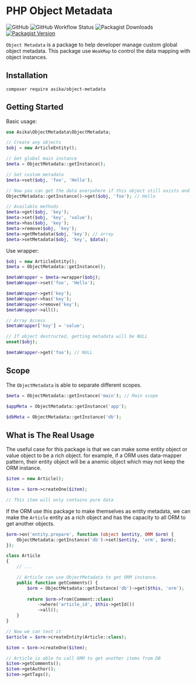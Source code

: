 # PHP Object Metadata

<p>
    <img alt="GitHub" src="https://img.shields.io/github/license/asika32764/php-object-metadata?style=flat-square">
    <img alt="GitHub Workflow Status" src="https://img.shields.io/github/actions/workflow/status/asika32764/php-object-metadata/test.yml?label=test&style=flat-square">
    <img alt="Packagist Downloads" src="https://img.shields.io/packagist/dt/asika/object-metadata?style=flat-square">
    <a href="https://packagist.org/packages/asika/object-metadata">
        <img alt="Packagist Version" src="https://img.shields.io/packagist/v/asika/object-metadata?style=flat-square">
    </a>
</p>

`Object Metadata` is a package to help developer manage custom global object metadata.
This package use `WeakMap` to control the data mapping with object instances.

## Installation

```shell
composer require asika/object-metadata
```

## Getting Started

Basic usage:

```php
use Asika\ObjectMetadata\ObjectMetadata;

// Create any objects
$obj = new ArticleEntity();

// Get global main instance
$meta = ObjectMetadata::getInstance();

// Set custom metadata
$meta->set($obj, 'foo', 'Hello');

// Now you can get the data everywhere if this object still exists and not destruct yet
ObjectMetadata::getInstance()->get($obj, 'foo'); // Hello

// Available methods
$meta->get($obj, 'key');
$meta->set($obj, 'key', 'value');
$meta->has($obj, 'key');
$meta->remove($obj, 'key');
$meta->getMetadata($obj, 'key'); // array
$meta->setMetadata($obj, 'key', $data);

```

Use wrapper:

```php
$obj = new ArticleEntity();
$meta = ObjectMetadata::getInstance();

$metaWrapper = $meta->wrapper($obj);
$metaWrapper->set('foo', 'Hello');

$metaWrapper->get('key');
$metaWrapper->has('key');
$metaWrapper->remove('key');
$metaWrapper->all();

// Array Access
$metaWrapper['key'] = 'value';

// If object destructed, getting metadata will be NULL
unset($obj);

$metaWrapper->get('foo'); // NULL
```

## Scope

The `ObjectMetadata` is able to separate different scopes.

```php
$meta = ObjectMetadata::getInstance('main'); // Main scope

$appMeta = ObjectMetadata::getInstance('app');

$dbMeta = ObjectMetadata::getInstance('db');
```

## What is The Real Usage

The useful case for this package is that we can make some entity object or value object to be a
rich object. for example, if a ORM uses data-mapper pattern, their entity object will be a anemic object
which may not keep the ORM instance.

```php
$item = new Article();

$item = $orm->createOne($item);

// This item will only contains pure data
```

If the ORM use this package to make themselves as entity metadata, we can make the `Article` entity as a
rich object and has the capacity to all ORM to get another objects.

```php
$orm->on('entity.prepare', function (object $entity, ORM $orm) {
    ObjectMetadata::getInstance('db')->set($entity, 'orm', $orm);
});

class Article 
{
    // ...

    // Article can use ObjectMetadata to get ORM instance.
    public function getComments() {
        $orm = ObjectMetadata::getInstance('db')->get($this, 'orm');
        
        return $orm->from(Comment::class)
            ->where('article_id', $this->getId())
            ->all();
    }
}

// Now we can test it
$article = $orm->createEntity(Article::class);

$item = $orm->createOne($item);

// Article is able to call ORM to get another items from DB
$item->getComments();
$item->getAuthor();
$item->getTags();
```

